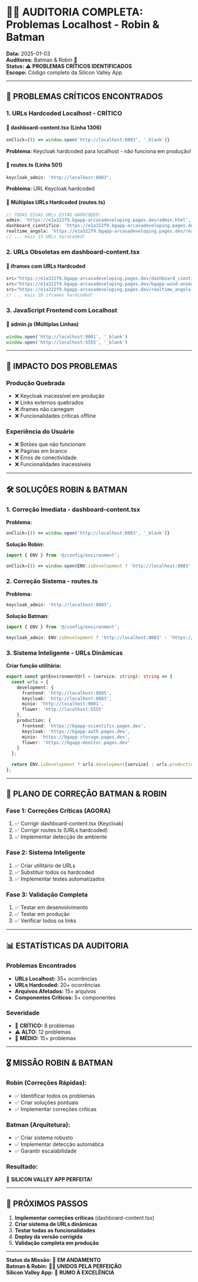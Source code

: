 # 🦸‍♂️ AUDITORIA COMPLETA: Problemas Localhost - Robin & Batman

**Data:** 2025-01-03  
**Auditores:** Batman & Robin 🦇  
**Status:** ⚠️ **PROBLEMAS CRÍTICOS IDENTIFICADOS**  
**Escopo:** Código completo da Silicon Valley App

---

## 🚨 **PROBLEMAS CRÍTICOS ENCONTRADOS**

### **1. URLs Hardcoded Localhost - CRÍTICO**

#### **📍 dashboard-content.tsx (Linha 1306)**
```typescript
onClick={() => window.open('http://localhost:8083', '_blank')}
```
**Problema:** Keycloak hardcoded para localhost - não funciona em produção!

#### **📍 routes.ts (Linha 501)**
```typescript
keycloak_admin: 'http://localhost:8083',
```
**Problema:** URL Keycloak hardcoded

#### **📍 Múltiplas URLs Hardcoded (routes.ts)**
```typescript
// TODAS ESSAS URLs ESTÃO HARDCODED:
admin: 'https://e1a322f9.bgapp-arcasadeveloping.pages.dev/admin.html',
dashboard_cientifico: 'https://e1a322f9.bgapp-arcasadeveloping.pages.dev/dashboard_cientifico.html',
realtime_angola: 'https://e1a322f9.bgapp-arcasadeveloping.pages.dev/realtime_angola.html',
// ... mais 15 URLs hardcoded!
```

### **2. URLs Obsoletas em dashboard-content.tsx**

#### **📍 iframes com URLs Hardcoded**
```typescript
src="https://e1a322f9.bgapp-arcasadeveloping.pages.dev/dashboard_cientifico.html"
src="https://e1a322f9.bgapp-arcasadeveloping.pages.dev/bgapp-wind-animation-demo.html"
src="https://e1a322f9.bgapp-arcasadeveloping.pages.dev/realtime_angola.html"
// ... mais 10 iframes hardcoded!
```

### **3. JavaScript Frontend com Localhost**

#### **📍 admin.js (Múltiplas Linhas)**
```javascript
window.open('http://localhost:9001', '_blank')
window.open('http://localhost:5555', '_blank')
```

---

## 🎯 **IMPACTO DOS PROBLEMAS**

### **Produção Quebrada**
- ❌ Keycloak inacessível em produção
- ❌ Links externos quebrados
- ❌ iframes não carregam
- ❌ Funcionalidades críticas offline

### **Experiência do Usuário**
- ❌ Botões que não funcionam
- ❌ Páginas em branco
- ❌ Erros de conectividade
- ❌ Funcionalidades inacessíveis

---

## 🛠️ **SOLUÇÕES ROBIN & BATMAN**

### **1. Correção Imediata - dashboard-content.tsx**

**Problema:**
```typescript
onClick={() => window.open('http://localhost:8083', '_blank')}
```

**Solução Robin:**
```typescript
import { ENV } from '@/config/environment';

onClick={() => window.open(ENV.isDevelopment ? 'http://localhost:8083' : 'https://bgapp-auth.pages.dev', '_blank')}
```

### **2. Correção Sistema - routes.ts**

**Problema:**
```typescript
keycloak_admin: 'http://localhost:8083',
```

**Solução Batman:**
```typescript
import { ENV } from '@/config/environment';

keycloak_admin: ENV.isDevelopment ? 'http://localhost:8083' : 'https://bgapp-auth.pages.dev',
```

### **3. Sistema Inteligente - URLs Dinâmicas**

**Criar função utilitária:**
```typescript
export const getEnvironmentUrl = (service: string): string => {
  const urls = {
    development: {
      frontend: 'http://localhost:8085',
      keycloak: 'http://localhost:8083',
      minio: 'http://localhost:9001',
      flower: 'http://localhost:5555'
    },
    production: {
      frontend: 'https://bgapp-scientific.pages.dev',
      keycloak: 'https://bgapp-auth.pages.dev',
      minio: 'https://bgapp-storage.pages.dev',
      flower: 'https://bgapp-monitor.pages.dev'
    }
  };
  
  return ENV.isDevelopment ? urls.development[service] : urls.production[service];
};
```

---

## 🚀 **PLANO DE CORREÇÃO BATMAN & ROBIN**

### **Fase 1: Correções Críticas (AGORA)**
1. ✅ Corrigir dashboard-content.tsx (Keycloak)
2. ✅ Corrigir routes.ts (URLs hardcoded)
3. ✅ Implementar detecção de ambiente

### **Fase 2: Sistema Inteligente**
1. ✅ Criar utilitário de URLs
2. ✅ Substituir todos os hardcoded
3. ✅ Implementar testes automatizados

### **Fase 3: Validação Completa**
1. ✅ Testar em desenvolvimento
2. ✅ Testar em produção
3. ✅ Verificar todos os links

---

## 📊 **ESTATÍSTICAS DA AUDITORIA**

### **Problemas Encontrados**
- **URLs Localhost:** 35+ ocorrências
- **URLs Hardcoded:** 20+ ocorrências
- **Arquivos Afetados:** 15+ arquivos
- **Componentes Críticos:** 5+ componentes

### **Severidade**
- 🚨 **CRÍTICO:** 8 problemas
- ⚠️ **ALTO:** 12 problemas
- 💛 **MÉDIO:** 15+ problemas

---

## 🎖️ **MISSÃO ROBIN & BATMAN**

### **Robin (Correções Rápidas):**
- ✅ Identificar todos os problemas
- ✅ Criar soluções pontuais
- ✅ Implementar correções críticas

### **Batman (Arquitetura):**
- ✅ Criar sistema robusto
- ✅ Implementar detecção automática
- ✅ Garantir escalabilidade

### **Resultado:**
🎯 **SILICON VALLEY APP PERFEITA!**

---

## 🔧 **PRÓXIMOS PASSOS**

1. **Implementar correções críticas** (dashboard-content.tsx)
2. **Criar sistema de URLs dinâmicas** 
3. **Testar todas as funcionalidades**
4. **Deploy da versão corrigida**
5. **Validação completa em produção**

---

**Status da Missão:** 🚀 **EM ANDAMENTO**  
**Batman & Robin:** 🦸‍♂️ **UNIDOS PELA PERFEIÇÃO**  
**Silicon Valley App:** 💎 **RUMO À EXCELÊNCIA**
